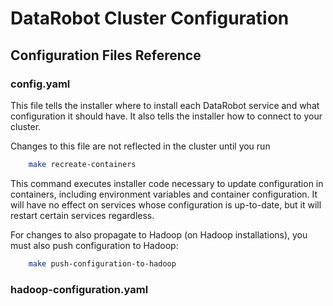# DataRobot Cluster Configuration

## Configuration Files Reference

### config.yaml

This file tells the installer where to install each DataRobot service and what configuration it should have.
It also tells the installer how to connect to your cluster.

Changes to this file are not reflected in the cluster until you run
```bash
    make recreate-containers
```

This command executes installer code necessary to update configuration in containers, including environment variables and container configuration.
It will have no effect on services whose configuration is up-to-date, but it will restart certain services regardless.

For changes to also propagate to Hadoop (on Hadoop installations), you must also push configuration to Hadoop:
```bash
    make push-configuration-to-hadoop
```

### hadoop-configuration.yaml
